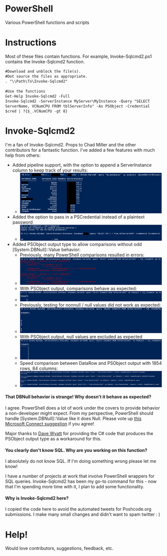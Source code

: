 PowerShell
==========

Various PowerShell functions and scripts

# Instructions

Most of these files contain functions.  For example, Invoke-Sqlcmd2.ps1 contains the Invoke-Sqlcmd2 function.

    #Download and unblock the file(s).
    #Dot source the files as appropriate.
    . "\\Path\To\Invoke-Sqlcmd2"
    
    #Use the functions
    Get-Help Invoke-Sqlcmd2 -Full
    Invoke-Sqlcmd2 -ServerInstance MyServer\MyInstance -Query "SELECT ServerName, VCNumCPU FROM tblServerInfo" -As PSObject -Credential $cred | ?{$_.VCNumCPU -gt 8}
    
# Invoke-Sqlcmd2

I'm a fan of Invoke-Sqlcmd2.  Props to Chad Miller and the other contributors for a fantastic function.  I've added a few features with much help from others:

* Added pipeline support, with the option to append a ServerInstance column to keep track of your results:
  * ![Add ServerInstance column](/Images/ISCAppendServerInstance.png)
* Added the option to pass in a PSCredential instead of a plaintext password
  * ![Use PSCredential](/Images/ISCCreds.png)
* Added PSObject output type to allow comparisons without odd [System.DBNull]::Value behavior:
  * Previously, many PowerShell comparisons resulted in errors:
   * ![GT Comparison Errors](/Images/ISCCompareGT.png)
  * With PSObject output, comparisons behave as expected:
   * ![GT Comparison Fix](/Images/ISCCompareGTFix.png)
  * Previously, testing for nonnull / null values did not work as expected:
   * ![NotNull Fails](/Images/ISCCompareNotNull.png)
  * With PSObject output, null values are excluded as expected
   * ![NotNull Fails Fix](/Images/ISCCompareNotNullFix.png)
  * Speed comparison between DataRow and PSObject output with 1854 rows, 84 columns:
   * ![Speed PSObject v Datarow](/Images/ISCPSObjectVsDatarow.png)

#### That DBNull behavior is strange!  Why doesn't it behave as expected?

I agree.  PowerShell does a lot of work under the covers to provide behavior a non-developer might expect.  From my perspective, PowerShell should handle [System.DBNull]::Value like it does Null.  Please vote up [this Microsoft Connect suggestion](https://connect.microsoft.com/PowerShell/feedback/details/830412/provide-expected-comparison-handling-for-dbnull) if you agree!

Major thanks to [Dave Wyatt](http://powershell.org/wp/forums/topic/dealing-with-dbnull/) for providing the C# code that produces the PSObject output type as a workaround for this.

#### You clearly don't know SQL.  Why are you working on this function?

I absolutely do not know SQL.  If I'm doing something wrong please let me know!

I have a number of projects at work that involve PowerShell wrappers for SQL queries.  Invoke-Sqlcmd2 has been my go-to command for this - now that I'm spending more time with it, I plan to add some functionality.

#### Why is Invoke-Sqlcmd2 here?

I copied the code here to avoid the automated tweets for Poshcode.org submissions.  I make many small changes and didn't want to spam twitter : )

# Help!

Would love contributors, suggestions, feedback, etc.
